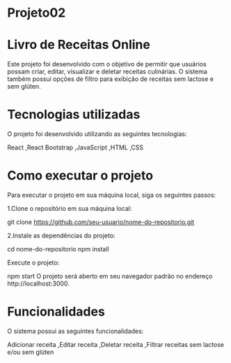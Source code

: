 # Projeto02

# Livro de Receitas Online
Este projeto foi desenvolvido com o objetivo de permitir que usuários possam criar, editar, visualizar e deletar receitas culinárias. O sistema também possui opções de filtro para exibição de receitas sem lactose e sem glúten.

# Tecnologias utilizadas
O projeto foi desenvolvido utilizando as seguintes tecnologias:

React
,React Bootstrap
,JavaScript
,HTML
,CSS

# Como executar o projeto
Para executar o projeto em sua máquina local, siga os seguintes passos:

1.Clone o repositório em sua máquina local:

git clone https://github.com/seu-usuario/nome-do-repositorio.git

2.Instale as dependências do projeto:

cd nome-do-repositorio
npm install

Execute o projeto:

npm start
O projeto será aberto em seu navegador padrão no endereço http://localhost:3000.

# Funcionalidades
O sistema possui as seguintes funcionalidades:

Adicionar receita
,Editar receita
,Deletar receita
,Filtrar receitas sem lactose e/ou sem glúten
